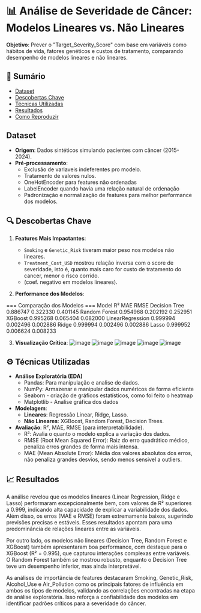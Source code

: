 # 📊 Análise de Severidade de Câncer: Modelos Lineares vs. Não Lineares

**Objetivo**: Prever o "Target_Severity_Score" com base em variáveis como hábitos de vida, fatores genéticos e custos de tratamento, comparando desempenho de modelos lineares e não lineares.

## 📌 Sumário
- [Dataset](#dataset)
- [Descobertas Chave](#-descobertas-chave)
- [Técnicas Utilizadas](#-técnicas-utilizadas)
- [Resultados](#-resultados)
- [Como Reproduzir](#-como-reproduzir)

## Dataset
- **Origem**: Dados sintéticos simulando pacientes com câncer (2015-2024).
- **Pré-processamento**:
  - Exclusão de variaveis indeferentes pro modelo.
  - Tratamento de valores nulos.
  - OneHotEncoder para features não ordenadas
  - LabelEncoder quando havia uma relação natural de ordenação
  - Padronização e normalização de features para melhor performance dos modelos.

## 🔍 Descobertas Chave
1. **Features Mais Impactantes**:
   - `Smoking` e `Genetic_Risk` tiveram maior peso nos modelos não lineares.
   - `Treatment_Cost_USD` mostrou relação inversa com o score de severidade, isto é, quanto mais caro for custo de tratamento do cancer, menor o risco corrido.
   -  (coef. negativo em modelos lineares).

2. **Performance dos Modelos**:

=== Comparação dos Modelos ===
           Model       R²      MAE     RMSE
   Decision Tree 0.886747 0.322330 0.401145
   Random Forest 0.954968 0.202192 0.252951
         XGBoost 0.995268 0.065404 0.082000
LinearRegression 0.999994 0.002496 0.002886
           Ridge 0.999994 0.002496 0.002886
           Lasso 0.999952 0.006624 0.008233

3. **Visualização Crítica**:
 ![image](https://github.com/user-attachments/assets/a4b01a5b-7429-4592-8261-bef5a6132390)
 ![image](https://github.com/user-attachments/assets/4b38eec9-5f80-49cd-9a78-c3e0a1f5f13e)
 ![image](https://github.com/user-attachments/assets/fcb0bc64-f127-45f6-9132-9dd3e5b0efc4)
 ![image](https://github.com/user-attachments/assets/023fef94-368d-4d18-8250-7e50bfa94f6e)
 ![image](https://github.com/user-attachments/assets/d2cde309-ae92-45b3-ad0a-4cdb5cc52fce)


## ⚙️ Técnicas Utilizadas
- **Análise Exploratória (EDA)**
   - Pandas: Para manipulação e analise de dados.
   - NumPy: Armazenar e manipular dados numéricos de forma eficiente
   - Seaborn - criação de gráficos estatísticos, como foi feito o heatmap
   - Matplotlib - Analise gráfica dos dados
- **Modelagem**:
  - **Lineares**: Regressão Linear, Ridge, Lasso.
  - **Não Lineares**: XGBoost, Random Forest, Decision Trees.
- **Avaliação**: R², MAE, RMSE (para interpretabilidade).
  - R²: Avalia o quanto o modelo explica a variação dos dados.
  - RMSE (Root Mean Squared Error): Raiz do erro quadrático médico, penaliza erros grandes de forma mais intensa.
  - MAE (Mean Absolute Error): Média dos valores absolutos dos erros, não penaliza grandes desvios, sendo menos sensivel a outliers.

## 📈 Resultados
A análise revelou que os modelos lineares (Linear Regression, Ridge e Lasso) performaram excepcionalmente bem, com valores de R² superiores a 0.999, indicando alta capacidade de explicar a variabilidade dos dados.
Além disso, os erros (MAE e RMSE) foram extremamente baixos, sugerindo previsões precisas e estáveis. Esses resultados apontam para uma predominância de relações lineares entre as variáveis.

Por outro lado, os modelos não lineares (Decision Tree, Random Forest e XGBoost) também apresentaram boa performance, com destaque para o XGBoost (R² = 0.995), que capturou interações complexas entre variáveis.
O Random Forest também se mostrou robusto, enquanto o Decision Tree teve um desempenho inferior, mas ainda interpretável.

As análises de importância de features destacaram Smoking, Genetic_Risk, Alcohol_Use e Air_Pollution como os principais fatores de influência em ambos os tipos de modelos, 
validando as correlações encontradas na etapa de análise exploratória. Isso reforça a confiabilidade dos modelos em identificar padrões críticos para a severidade do câncer.

